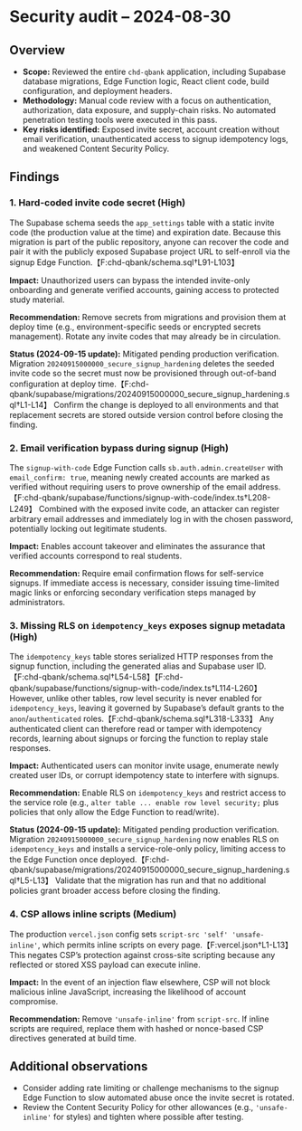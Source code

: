 # Security audit – 2024-08-30

## Overview
- **Scope:** Reviewed the entire `chd-qbank` application, including Supabase database migrations, Edge Function logic, React client code, build configuration, and deployment headers.
- **Methodology:** Manual code review with a focus on authentication, authorization, data exposure, and supply-chain risks. No automated penetration testing tools were executed in this pass.
- **Key risks identified:** Exposed invite secret, account creation without email verification, unauthenticated access to signup idempotency logs, and weakened Content Security Policy.

## Findings

### 1. Hard-coded invite code secret (High)
The Supabase schema seeds the `app_settings` table with a static invite code (the production value at the time) and expiration date. Because this migration is part of the public repository, anyone can recover the code and pair it with the publicly exposed Supabase project URL to self-enroll via the signup Edge Function.【F:chd-qbank/schema.sql†L91-L103】

**Impact:** Unauthorized users can bypass the intended invite-only onboarding and generate verified accounts, gaining access to protected study material.

**Recommendation:** Remove secrets from migrations and provision them at deploy time (e.g., environment-specific seeds or encrypted secrets management). Rotate any invite codes that may already be in circulation.

**Status (2024-09-15 update):** Mitigated pending production verification. Migration `20240915000000_secure_signup_hardening` deletes the seeded invite code so the secret must now be provisioned through out-of-band configuration at deploy time.【F:chd-qbank/supabase/migrations/20240915000000_secure_signup_hardening.sql†L1-L14】 Confirm the change is deployed to all environments and that replacement secrets are stored outside version control before closing the finding.

### 2. Email verification bypass during signup (High)
The `signup-with-code` Edge Function calls `sb.auth.admin.createUser` with `email_confirm: true`, meaning newly created accounts are marked as verified without requiring users to prove ownership of the email address.【F:chd-qbank/supabase/functions/signup-with-code/index.ts†L208-L249】 Combined with the exposed invite code, an attacker can register arbitrary email addresses and immediately log in with the chosen password, potentially locking out legitimate students.

**Impact:** Enables account takeover and eliminates the assurance that verified accounts correspond to real students.

**Recommendation:** Require email confirmation flows for self-service signups. If immediate access is necessary, consider issuing time-limited magic links or enforcing secondary verification steps managed by administrators.

### 3. Missing RLS on `idempotency_keys` exposes signup metadata (High)
The `idempotency_keys` table stores serialized HTTP responses from the signup function, including the generated alias and Supabase user ID.【F:chd-qbank/schema.sql†L54-L58】【F:chd-qbank/supabase/functions/signup-with-code/index.ts†L114-L260】 However, unlike other tables, row level security is never enabled for `idempotency_keys`, leaving it governed by Supabase’s default grants to the `anon`/`authenticated` roles.【F:chd-qbank/schema.sql†L318-L333】 Any authenticated client can therefore read or tamper with idempotency records, learning about signups or forcing the function to replay stale responses.

**Impact:** Authenticated users can monitor invite usage, enumerate newly created user IDs, or corrupt idempotency state to interfere with signups.

**Recommendation:** Enable RLS on `idempotency_keys` and restrict access to the service role (e.g., `alter table ... enable row level security;` plus policies that only allow the Edge Function to read/write).

**Status (2024-09-15 update):** Mitigated pending production verification. Migration `20240915000000_secure_signup_hardening` now enables RLS on `idempotency_keys` and installs a service-role-only policy, limiting access to the Edge Function once deployed.【F:chd-qbank/supabase/migrations/20240915000000_secure_signup_hardening.sql†L5-L13】 Validate that the migration has run and that no additional policies grant broader access before closing the finding.

### 4. CSP allows inline scripts (Medium)
The production `vercel.json` config sets `script-src 'self' 'unsafe-inline'`, which permits inline scripts on every page.【F:vercel.json†L1-L13】 This negates CSP’s protection against cross-site scripting because any reflected or stored XSS payload can execute inline.

**Impact:** In the event of an injection flaw elsewhere, CSP will not block malicious inline JavaScript, increasing the likelihood of account compromise.

**Recommendation:** Remove `'unsafe-inline'` from `script-src`. If inline scripts are required, replace them with hashed or nonce-based CSP directives generated at build time.

## Additional observations
- Consider adding rate limiting or challenge mechanisms to the signup Edge Function to slow automated abuse once the invite secret is rotated.
- Review the Content Security Policy for other allowances (e.g., `'unsafe-inline'` for styles) and tighten where possible after testing.
